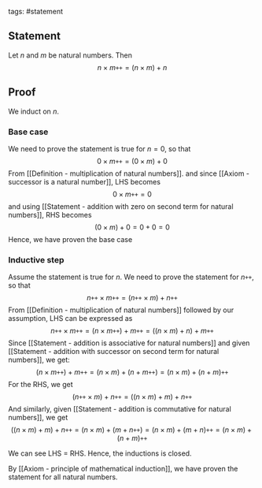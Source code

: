tags: #statement 

## Statement

Let $n$ and $m$ be natural numbers. Then
$$ n \times m\texttt{++} = (n \times m) + n$$

## Proof

We induct on $n$.

### Base case

We need to prove the statement is true for $n = 0$, so that
$$0 \times m\texttt{++} = (0 \times m) + 0$$
From [[Definition - multiplication of natural numbers]]. and since [[Axiom - successor is a natural number]], LHS becomes
$$0 \times m\texttt{++} = 0$$
and using [[Statement - addition with zero on second term for natural numbers]], RHS becomes
$$(0 \times m) + 0 = 0 + 0 = 0$$
Hence, we have proven the base case

### Inductive step

Assume the statement is true for $n$. We need to prove the statement for $n\texttt{++}$, so that
$$n\texttt{++} \times m\texttt{++} = (n\texttt{++} \times m) + n\texttt{++}$$
From [[Definition - multiplication of natural numbers]] followed by our assumption, LHS can be expressed as
$$n\texttt{++} \times m\texttt{++} = (n \times m\texttt{++}) + m\texttt{++} = ((n \times m) + n) + m\texttt{++}$$
Since [[Statement - addition is associative for natural numbers]] and given [[Statement - addition with successor on second term for natural numbers]], we get:
$$(n \times m\texttt{++}) + m\texttt{++} = (n \times m) + (n + m\texttt{++}) = (n \times m) + (n + m)\texttt{++}$$
For the RHS, we get
$$(n\texttt{++} \times m) + n\texttt{++} = ((n \times m) + m) + n\texttt{++}$$
And similarly, given [[Statement - addition is commutative for natural numbers]], we get
$$ ((n \times m) + m) + n\texttt{++} = (n \times m) + (m + n\texttt{++}) = (n \times m) + (m + n)\texttt{++} = (n \times m) + (n + m)\texttt{++}$$

We can see LHS = RHS.
Hence, the inductions is closed.

By [[Axiom - principle of mathematical induction]], we have proven the statement for all natural numbers.